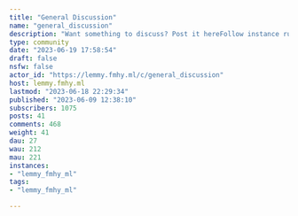 ```yaml
---
title: "General Discussion" 
name: "general_discussion"
description: "Want something to discuss? Post it hereFollow instance rules, be decent human being..."
type: community
date: "2023-06-19 17:58:54"
draft: false
nsfw: false
actor_id: "https://lemmy.fmhy.ml/c/general_discussion"
host: lemmy.fmhy.ml
lastmod: "2023-06-18 22:29:34"
published: "2023-06-09 12:38:10"
subscribers: 1075
posts: 41
comments: 468
weight: 41
dau: 27
wau: 212
mau: 221
instances:
- "lemmy_fmhy_ml"
tags: 
- "lemmy_fmhy_ml"

---
```

